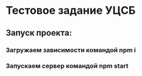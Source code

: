 
# Тестовое задание УЦСБ
## Запуск проекта: 
### Загружаем зависимости командой npm i
### Запускаем сервер командой npm start
